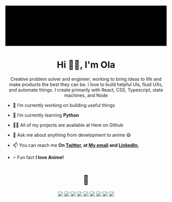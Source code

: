 <!--### Hi there 👋-->

![Animated Banner Gif](./animatedBanner-no-loop.gif)
<h1 align="center">Hi <span align="center">👋🏾</span>, I'm Ola</h1>
<p align="center">Creative problem solver and engineer, working to bring ideas to life and make products the best they can be. I love to build helpful UIs, fluid UXs, and automate things. I create primarily with React, CSS, Typescript, state machines, and Node</p>

<!-- <p align="left"> <a href="https://twitter.com/olaolumustapha" target="blank"><img src="https://img.shields.io/twitter/follow/olaolumustapha?logo=twitter&style=for-the-badge" alt="olaolumustapha" /></a> </p> -->

- 🔭 I’m currently working on building useful things

- 🌱 I’m currently learning **Python**

- 👨‍💻 All of my projects are available at Here on Github

- 💬 Ask me about anything from development to anime 😄

- 📫 You can reach me **On [Twitter](https://twitter.com/OlaoluMustapha), at [My email](mailto:olaolum@pm.me) and [LinkedIn](https://www.linkedin.com/in/olaoluwam/);**

- ⚡ Fun fact **I love Anime!**

<h1 align="center">🤖</h1>
<p align="center">
  <img src="https://img.shields.io/badge/HTML5-E34F26?style=for-the-badge&logo=html5&logoColor=white" />
  <img src="https://img.shields.io/badge/CSS3-1572B6?style=for-the-badge&logo=css3&logoColor=white" />
  <img src="https://img.shields.io/badge/JavaScript-323330?style=for-the-badge&logo=javascript&logoColor=F7DF1E" />
  <img src="https://img.shields.io/badge/TypeScript-007ACC?style=for-the-badge&logo=typescript&logoColor=white" />
  <img src="https://img.shields.io/badge/react-%2320232a.svg?style=for-the-badge&logo=react&logoColor=%2361DAFB" />
  <img src="https://img.shields.io/badge/node.js-6DA55F?style=for-the-badge&logo=node.js&logoColor=white" />
  <img src="https://img.shields.io/badge/tailwindcss-%2338B2AC.svg?style=for-the-badge&logo=tailwind-css&logoColor=white" />
  <img src="https://img.shields.io/badge/styled--components-DB7093?style=for-the-badge&logo=styled-components&logoColor=white" />
  <img src="https://img.shields.io/badge/SASS-hotpink.svg?style=for-the-badge&logo=SASS&logoColor=white" />
</p>
